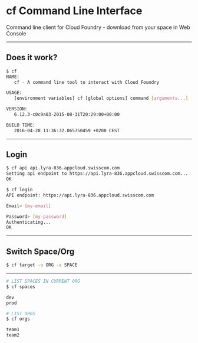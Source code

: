 # cf Command Line Interface

Command line client for Cloud Foundry - download from your space in Web Console

---

## Does it work?

```bash
$ cf
NAME:
   cf - A command line tool to interact with Cloud Foundry

USAGE:
   [environment variables] cf [global options] command [arguments...] [command options]

VERSION:
   6.12.3-c0c9a03-2015-08-31T20:29:00+00:00

BUILD TIME:
   2016-04-28 11:36:32.065750459 +0200 CEST
```



---

## Login


```bash
$ cf api api.lyra-836.appcloud.swisscom.com
Setting api endpoint to https://api.lyra-836.appcloud.swisscom.com...
OK
```

```bash
$ cf login
API endpoint: https://api.lyra-836.appcloud.swisscom.com

Email> [my-email]

Password> [my-password]
Authenticating...
OK
```


---

## Switch Space/Org

```bash
$ cf target -o ORG -s SPACE
```

---

```bash
# LIST SPACES IN CURRENT ORG
$ cf spaces

dev
prod
```


```bash
# LIST ORGS
$ cf orgs

team1
team2
```
